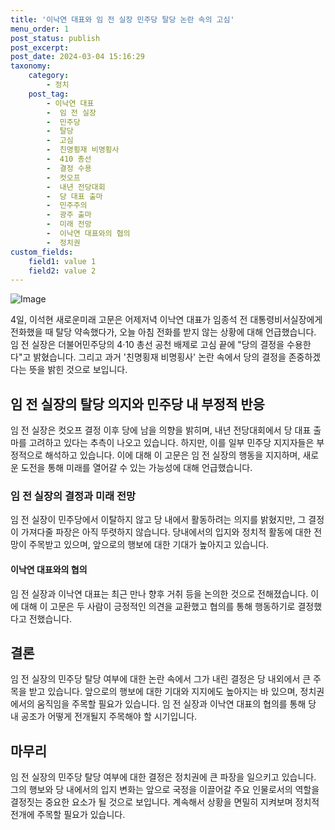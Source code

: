 ```yaml
---
title: '이낙연 대표와 임 전 실장 민주당 탈당 논란 속의 고심'
menu_order: 1
post_status: publish
post_excerpt: 
post_date: 2024-03-04 15:16:29
taxonomy:
    category:
        - 정치
    post_tag:
        - 이낙연 대표
        -  임 전 실장
        -  민주당
        -  탈당
        -  고심
        -  친명횡재 비명횡사
        -  410 총선
        -  결정 수용
        -  컷오프
        -  내년 전당대회
        -  당 대표 출마
        -  민주주의
        -  광주 출마
        -  미래 전망
        -  이낙연 대표와의 협의
        -  정치권
custom_fields:
    field1: value 1
    field2: value 2
---
```


![Image](https://imgnews.pstatic.net/image/018/2024/03/04/0005684598_001_20240304100201072.jpg?type=w647)

4일, 이석현 새로운미래 고문은 어제저녁 이낙연 대표가 임종석 전 대통령비서실장에게 전화했을 때 탈당 약속했다가, 오늘 아침 전화를 받지 않는 상황에 대해 언급했습니다. 임 전 실장은 더불어민주당의 4·10 총선 공천 배제로 고심 끝에 "당의 결정을 수용한다"고 밝혔습니다. 그리고 과거 '친명횡재 비명횡사' 논란 속에서 당의 결정을 존중하겠다는 뜻을 밝힌 것으로 보입니다.
## 임 전 실장의 탈당 의지와 민주당 내 부정적 반응
임 전 실장은 컷오프 결정 이후 당에 남을 의향을 밝히며, 내년 전당대회에서 당 대표 출마를 고려하고 있다는 추측이 나오고 있습니다. 하지만, 이를 일부 민주당 지지자들은 부정적으로 해석하고 있습니다. 이에 대해 이 고문은 임 전 실장의 행동을 지지하며, 새로운 도전을 통해 미래를 열어갈 수 있는 가능성에 대해 언급했습니다.
### 임 전 실장의 결정과 미래 전망
임 전 실장이 민주당에서 이탈하지 않고 당 내에서 활동하려는 의지를 밝혔지만, 그 결정이 가져다줄 파장은 아직 뚜렷하지 않습니다. 당내에서의 입지와 정치적 활동에 대한 전망이 주목받고 있으며, 앞으로의 행보에 대한 기대가 높아지고 있습니다.
#### 이낙연 대표와의 협의
임 전 실장과 이낙연 대표는 최근 만나 향후 거취 등을 논의한 것으로 전해졌습니다. 이에 대해 이 고문은 두 사람이 긍정적인 의견을 교환했고 협의를 통해 행동하기로 결정했다고 전했습니다.
## 결론
임 전 실장의 민주당 탈당 여부에 대한 논란 속에서 그가 내린 결정은 당 내외에서 큰 주목을 받고 있습니다. 앞으로의 행보에 대한 기대와 지지에도 높아지는 바 있으며, 정치권에서의 움직임을 주목할 필요가 있습니다. 임 전 실장과 이낙연 대표의 협의를 통해 당 내 공조가 어떻게 전개될지 주목해야 할 시기입니다.
## 마무리
임 전 실장의 민주당 탈당 여부에 대한 결정은 정치권에 큰 파장을 일으키고 있습니다. 그의 행보와 당 내에서의 입지 변화는 앞으로 국정을 이끌어갈 주요 인물로서의 역할을 결정짓는 중요한 요소가 될 것으로 보입니다. 계속해서 상황을 면밀히 지켜보며 정치적 전개에 주목할 필요가 있습니다.
